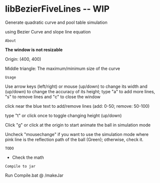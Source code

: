 # libBezierFiveLines -- WIP

Generate quadratic curve and pool table simulation

using Bezier Curve and slope line equation

```About```

**The window is not resizable**

Origin: (400, 400) 

Middle triangle: The maximum/minimum size of the curve

```Usage```

Use arrow keys (left/right) or mouse (up/down) to change its width and (up/down) to change the accuracy of its height; type "a" to add more lines, "s" to remove lines and "c" to close the window

click near the blue text to add/remove lines (add: 0-50; remove: 50-100)

type "t" or click once to toggle changing height (up/down)

Click "g" or click at the origin to start animate the ball in simulation mode

Uncheck "mousechange" if you want to use the simulation mode where pink line is the reflection path of the ball (Green); otherwise, check it.

```TODO```

+ Check the math

```Compile to jar```

Run Compile.bat @ /makeJar